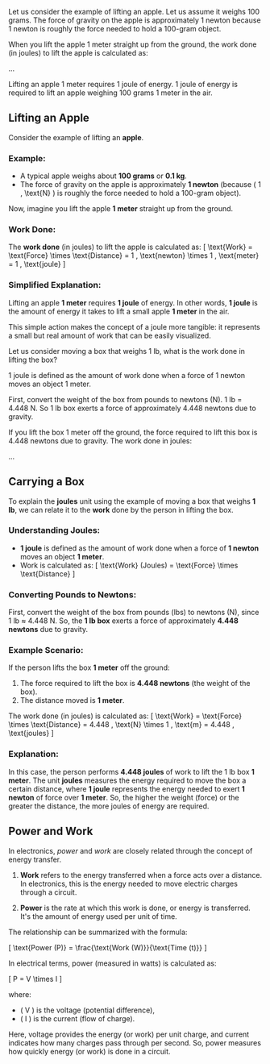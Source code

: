 
Let us consider the example of lifting an apple. Let us assume it weighs 100 grams. The force of gravity on the apple is approximately 1 newton because 1 newton is roughly the force needed to hold a 100-gram object.

When you lift the apple 1 meter straight up from the ground, the work done (in joules) to lift the apple is calculated as:

...

Lifting an apple 1 meter requires 1 joule of energy. 1 joule of energy is required to lift an apple weighing 100 grams 1 meter in the air.



## Lifting an Apple

Consider the example of lifting an **apple**.

### Example:
- A typical apple weighs about **100 grams** or **0.1 kg**.
- The force of gravity on the apple is approximately **1 newton** (because \( 1 \, \text{N} \) is roughly the force needed to hold a 100-gram object).

Now, imagine you lift the apple **1 meter** straight up from the ground.

### Work Done:
The **work done** (in joules) to lift the apple is calculated as:
\[
\text{Work} = \text{Force} \times \text{Distance} = 1 \, \text{newton} \times 1 \, \text{meter} = 1 \, \text{joule}
\]

### Simplified Explanation:
Lifting an apple **1 meter** requires **1 joule** of energy. In other words, **1 joule** is the amount of energy it takes to lift a small apple **1 meter** in the air.

This simple action makes the concept of a joule more tangible: it represents a small but real amount of work that can be easily visualized.


Let us consider moving a box that weighs 1 lb, what is the work done in lifting the box?

1 joule is defined as the amount of work done when a force of 1 newton moves an object 1 meter.

First, convert the weight of the box from pounds to newtons (N). 1 lb = 4.448 N. So 1 lb box exerts a force of approximately 4.448 newtons due to gravity.

If you lift the box 1 meter off the ground, the force required to lift this box is 4.448 newtons due to gravity. The work done in joules:

...



## Carrying a Box

To explain the **joules** unit using the example of moving a box that weighs **1 lb**, we can relate it to the **work** done by the person in lifting the box.

### Understanding Joules:
- **1 joule** is defined as the amount of work done when a force of **1 newton** moves an object **1 meter**.
- Work is calculated as:
  \[
  \text{Work} (Joules) = \text{Force} \times \text{Distance}
  \]

### Converting Pounds to Newtons:
First, convert the weight of the box from pounds (lbs) to newtons (N), since 1 lb ≈ 4.448 N. So, the **1 lb box** exerts a force of approximately **4.448 newtons** due to gravity.

### Example Scenario:
If the person lifts the box **1 meter** off the ground:
1. The force required to lift the box is **4.448 newtons** (the weight of the box).
2. The distance moved is **1 meter**.

The work done (in joules) is calculated as:
\[
\text{Work} = \text{Force} \times \text{Distance} = 4.448 \, \text{N} \times 1 \, \text{m} = 4.448 \, \text{joules}
\]

### Explanation:
In this case, the person performs **4.448 joules** of work to lift the 1 lb box **1 meter**. The unit **joules** measures the energy required to move the box a certain distance, where **1 joule** represents the energy needed to exert **1 newton** of force over **1 meter**. So, the higher the weight (force) or the greater the distance, the more joules of energy are required.

## Power and Work

In electronics, *power* and *work* are closely related through the concept of energy transfer.

1. **Work** refers to the energy transferred when a force acts over a distance. In electronics, this is the energy needed to move electric charges through a circuit.

2. **Power** is the rate at which this work is done, or energy is transferred. It's the amount of energy used per unit of time.

The relationship can be summarized with the formula:

\[
\text{Power (P)} = \frac{\text{Work (W)}}{\text{Time (t)}}
\]

In electrical terms, power (measured in watts) is calculated as:

\[
P = V \times I
\]

where:
- \( V \) is the voltage (potential difference),
- \( I \) is the current (flow of charge).

Here, voltage provides the energy (or work) per unit charge, and current indicates how many charges pass through per second. So, power measures how quickly energy (or work) is done in a circuit.
